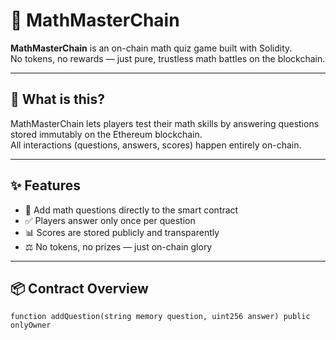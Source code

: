 # 🧠 MathMasterChain   
   
**MathMasterChain** is an on-chain math quiz game built with Solidity.    
No tokens, no rewards — just pure, trustless math battles on the blockchain.  

---
  
## 🚀 What is this? 

MathMasterChain lets players test their math skills by answering questions stored immutably on the Ethereum blockchain.  
All interactions (questions, answers, scores) happen entirely on-chain.  

---
   
## ✨ Features
 
- 🧮 Add math questions directly to the smart contract
- ✅ Players answer only once per question
- 📊 Scores are stored publicly and transparently
- ⚖️ No tokens, no prizes — just on-chain glory
  
---
  
## 📦 Contract Overview

```solidity   
function addQuestion(string memory question, uint256 answer) public onlyOwner  
